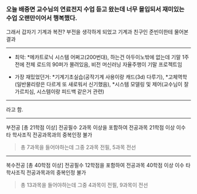 ### 오늘 배중면 교수님의 연료전지 수업 듣고 왔는데 너무 몰입되서 재미있는 수업 오랜만이어서 행복했다. 
그래서 갑자기 기계과 복전? 부전을 생각하게 되었고 
기계과 친구인 준빈이한테 물어본 결과 

---
* 최악: 
  *메카트로닉 시스템 어쩌고(200번대), 하는건 아두이노밖에 없는데 기말 1주 전에 전체 로드의 90퍼가 몰려있음, 비전 머신러닝 자율주행이 기말 프로젝트임

* 가장 재밌었던거: 
  *기계기초실습(공작기계 사용이랑 캐드(3d) 다루기), 
  *고체역학(일반물리랑은 다르게 또 새로워서 신기했음), 
  *시스템 모델링 및 제어(교수님이 잘가르치심, 시스템이랑 피드백 같은거 관련)
---
라고 함. 

---
부전공 
[총 21학점 이상]
전공필수 2과목 이상을 포함하여 전공과목 21학점 이상 이수
타 학사조직 전공과목과의 중복인정 불가
> 총 7과목을 들어야하는데 그중 2과목 전필, 5과목 전선
---
복수전공 
[총 40학점 이상]
전공필수 12학점을 포함하여 전공과목 40학점 이상 이수
타 학사조직 전공과목과의 중복인정 불가
> 총 13과목을 들어야하는데 그중 4과목이 전필, 9과목이 전선
